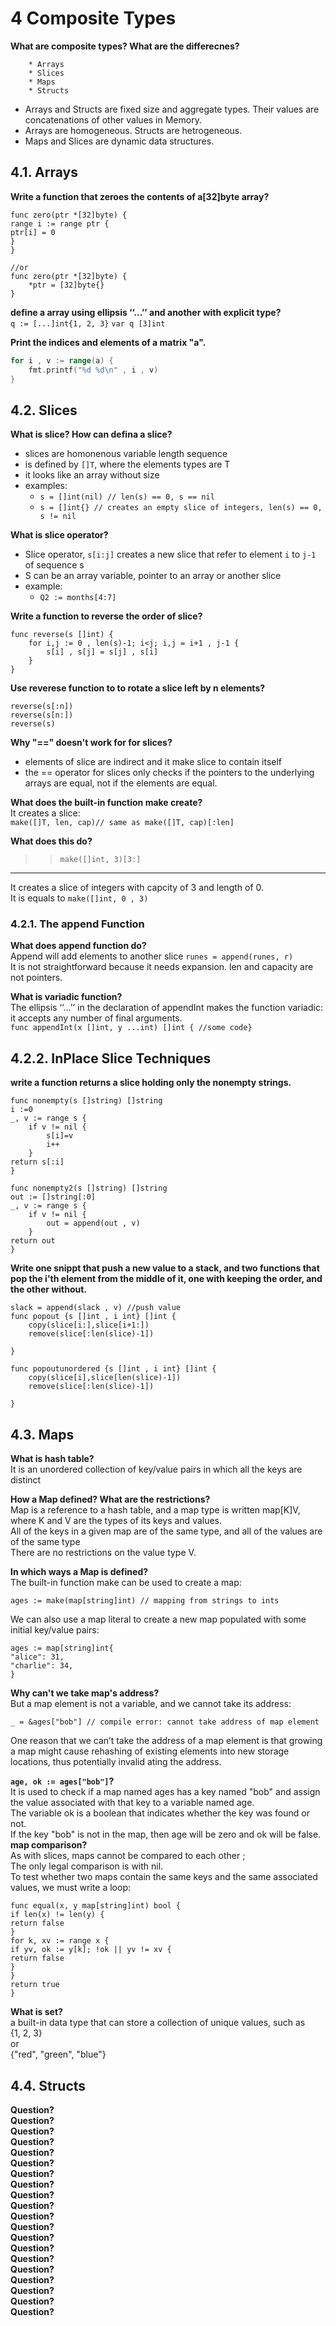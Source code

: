 # 4 Composite Types

**What are composite types? What are the differecnes?**

```list
    * Arrays
    * Slices
    * Maps
    * Structs
```

* Arrays and Structs are fixed size and aggregate types. Their values are concatenations of other values in Memory.
* Arrays are homogeneous. Structs are hetrogeneous.
* Maps and Slices are dynamic data structures.

## 4.1. Arrays

**Write a function that zeroes the contents of a[32]byte array?**

```golang
func zero(ptr *[32]byte) {
range i := range ptr {
ptr[i] = 0
}
}

//or
func zero(ptr *[32]byte) {
    *ptr = [32]byte{}
}
```

**define a array using ellipsis ‘‘...’’ and another with explicit type?**  
```q := [...]int{1, 2, 3}```
```var q [3]int```

**Print the indices and elements of a matrix "a".**  

```go
for i , v := range(a) {
    fmt.printf("%d %d\n" , i , v)
}
 ```

## 4.2. Slices

**What is slice? How can defina a slice?**

* slices are homonenous variable length sequence
* is defined by  `[]T`, where the elements types are T
* it looks like an array without size
* examples:
  * `s = []int(nil) // len(s) == 0, s == nil`
  * `s = []int{} // creates an empty slice of integers, len(s) == 0, s != nil`

**What is slice operator?**

* Slice operator, `s[i:j]` creates a new slice that refer to element `i` to `j-1` of sequence s
* S can be an array variable, pointer to an array or another slice
* example:
  * `Q2 := months[4:7]`

**Write a function to reverse the order of slice?**

```golang
func reverse(s []int) {
    for i,j := 0 , len(s)-1; i<j; i,j = i+1 , j-1 {
        s[i] , s[j] = s[j] , s[i]
    }
}
```

**Use reverese function to to rotate a slice left by n elements?**

```golang
reverse(s[:n])
reverse(s[n:])
reverse(s)
```

**Why "==" doesn't work for for slices?**

* elements of slice are indirect and it make slice to contain itself
* the == operator for slices only checks if the pointers to the underlying arrays are equal, not if the elements are equal.

**What does the built-in function make create?**  
It creates a slice:  
```make([]T, len, cap)// same as make([]T, cap)[:len]```

**What does this do?**  
>> `make([]int, 3)[3:]`

---
It creates a slice of integers with capcity of 3 and length of 0.  
It is equals to `make([]int, 0 , 3)`

### 4.2.1. The append Function

**What does append function do?**  
Append will add elements to another slice
`runes = append(runes, r)`  
It is not straightforward because it needs expansion. len and capacity are not pointers.

**What is variadic function?**  
The ellipsis ‘‘...’’ in the declaration of appendInt makes the function variadic:  
it accepts any number of final arguments.  
`func appendInt(x []int, y ...int) []int { //some code}`  

## 4.2.2. InPlace Slice Techniques

**write a function returns a slice holding only the nonempty strings.**

```golang
func nonempty(s []string) []string
i :=0
_, v := range s {
    if v != nil {
        s[i]=v
        i++        
    }
return s[:i]
}
```

```golang
func nonempty2(s []string) []string
out := []string[:0]
_, v := range s {
    if v != nil {
        out = append(out , v)        
    }
return out
}
```

**Write one snippt that push a new value to a stack, and two functions that pop the i'th element from the middle of it, one with keeping the order, and the other without.**

```golang
slack = append(slack , v) //push value
func popout {s []int , i int} []int {
    copy(slice[i:],slice[i+1:])
    remove(slice[:len(slice)-1])

}

func popoutunordered {s []int , i int} []int {
    copy(slice[i],slice[len(slice)-1])
    remove(slice[:len(slice)-1])

}
```

## 4.3. Maps

**What is hash table?**  
It is an unordered collection of key/value pairs in which all the keys are distinct

**How a Map defined? What are the restrictions?**  
Map is a reference to a hash table, and a map type is written map[K]V, where K and V
are the types of its keys and values.  
All of the keys in a given map are of the same type, and all of the values are of the same type  
There are no restrictions on the value type V.

**In which ways a Map is defined?**  
The built-in function make can be used to create a map:

```golang
ages := make(map[string]int) // mapping from strings to ints
```  

We can also use a map literal to create a new map populated with some initial key/value pairs:

```golang
ages := map[string]int{
"alice": 31,
"charlie": 34,
} 
```

**Why can't we take map's address?**  
But a map element is not a variable, and we cannot take its address:

```golang
_ = &ages["bob"] // compile error: cannot take address of map element
```

One reason that we can’t take the address of a map element is that growing a map might cause rehashing of existing elements into new storage locations, thus potentially invalid ating the address.

**`age, ok := ages["bob"]`?**  
 It is used to check if a map named ages has a key named "bob" and assign the value associated with that key to a variable named age.  
 The variable ok is a boolean that indicates whether the key was found or not.  
 If the key "bob" is not in the map, then age will be zero and ok will be false.
**map comparison?**  
As with slices, maps cannot be compared to each other ;  
The only legal comparison is with nil.  
To test whether two maps contain the same keys and the same associated values, we must write a loop:

```golang
func equal(x, y map[string]int) bool {
if len(x) != len(y) {
return false
}
for k, xv := range x {
if yv, ok := y[k]; !ok || yv != xv {
return false
}
}
return true
}
```

**What is set?**  
 a built-in data type that can store a collection of unique values, such as  
 {1, 2, 3}  
 or  
 {"red", "green", "blue"}

## 4.4. Structs


**Question?**  
**Question?**  
**Question?**  
**Question?**  
**Question?**  
**Question?**  
**Question?**  
**Question?**  
**Question?**  
**Question?**  
**Question?**  
**Question?**  
**Question?**  
**Question?**  
**Question?**  
**Question?**  
**Question?**  
**Question?**  
**Question?**  
**Question?**